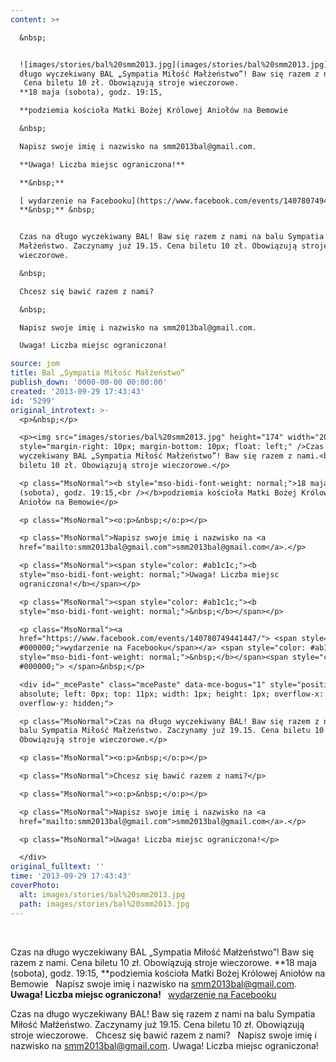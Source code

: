 ```yaml
---
content: >+

  &nbsp;


  ![images/stories/bal%20smm2013.jpg](images/stories/bal%20smm2013.jpg)Czas na
  długo wyczekiwany BAL „Sympatia Miłość Małżeństwo”! Baw się razem z nami.
   Cena biletu 10 zł. Obowiązują stroje wieczorowe.
  **18 maja (sobota), godz. 19:15,

  **podziemia kościoła Matki Bożej Królowej Aniołów na Bemowie

  &nbsp;

  Napisz swoje imię i nazwisko na smm2013bal@gmail.com.

  **Uwaga! Liczba miejsc ograniczona!**

  **&nbsp;**

  [ wydarzenie na Facebooku](https://www.facebook.com/events/140780749441447/)
  **&nbsp;** &nbsp;


  Czas na długo wyczekiwany BAL! Baw się razem z nami na balu Sympatia Miłość
  Małżeństwo. Zaczynamy już 19.15. Cena biletu 10 zł. Obowiązują stroje
  wieczorowe.

  &nbsp;

  Chcesz się bawić razem z nami?

  &nbsp;

  Napisz swoje imię i nazwisko na smm2013bal@gmail.com.

  Uwaga! Liczba miejsc ograniczona!

source: jom
title: Bal „Sympatia Miłość Małżeństwo”
publish_down: '0000-00-00 00:00:00'
created: '2013-09-29 17:43:43'
id: '5299'
original_introtext: >-
  <p>&nbsp;</p>

  <p><img src="images/stories/bal%20smm2013.jpg" height="174" width="200"
  style="margin-right: 10px; margin-bottom: 10px; float: left;" />Czas na długo
  wyczekiwany BAL „Sympatia Miłość Małżeństwo”! Baw się razem z nami.<br /> Cena
  biletu 10 zł. Obowiązują stroje wieczorowe.</p>

  <p class="MsoNormal"><b style="mso-bidi-font-weight: normal;">18 maja
  (sobota), godz. 19:15,<br /></b>podziemia kościoła Matki Bożej Królowej
  Aniołów na Bemowie</p>

  <p class="MsoNormal"><o:p>&nbsp;</o:p></p>

  <p class="MsoNormal">Napisz swoje imię i nazwisko na <a
  href="mailto:smm2013bal@gmail.com">smm2013bal@gmail.com</a>.</p>

  <p class="MsoNormal"><span style="color: #ab1c1c;"><b
  style="mso-bidi-font-weight: normal;">Uwaga! Liczba miejsc
  ograniczona!</b></span></p>

  <p class="MsoNormal"><span style="color: #ab1c1c;"><b
  style="mso-bidi-font-weight: normal;">&nbsp;</b></span></p>

  <p class="MsoNormal"><a
  href="https://www.facebook.com/events/140780749441447/"> <span style="color:
  #000000;">wydarzenie na Facebooku</span></a> <span style="color: #ab1c1c;"><b
  style="mso-bidi-font-weight: normal;">&nbsp;</b></span><span style="color:
  #000000;"> </span>&nbsp;</p>

  <div id="_mcePaste" class="mcePaste" data-mce-bogus="1" style="position:
  absolute; left: 0px; top: 11px; width: 1px; height: 1px; overflow-x: hidden;
  overflow-y: hidden;">

  <p class="MsoNormal">Czas na długo wyczekiwany BAL! Baw się razem z nami na
  balu Sympatia Miłość Małżeństwo. Zaczynamy już 19.15. Cena biletu 10 zł.
  Obowiązują stroje wieczorowe.</p>

  <p class="MsoNormal"><o:p>&nbsp;</o:p></p>

  <p class="MsoNormal">Chcesz się bawić razem z nami?</p>

  <p class="MsoNormal"><o:p>&nbsp;</o:p></p>

  <p class="MsoNormal">Napisz swoje imię i nazwisko na <a
  href="mailto:smm2013bal@gmail.com">smm2013bal@gmail.com</a>.</p>

  <p class="MsoNormal">Uwaga! Liczba miejsc ograniczona!</p>

  </div>
original_fulltext: ''
time: '2013-09-29 17:43:43'
coverPhoto:
  alt: images/stories/bal%20smm2013.jpg
  path: images/stories/bal%20smm2013.jpg
---
```

&nbsp;

Czas na długo wyczekiwany BAL „Sympatia Miłość Małżeństwo”! Baw się razem z nami.
 Cena biletu 10 zł. Obowiązują stroje wieczorowe.
**18 maja (sobota), godz. 19:15,
**podziemia kościoła Matki Bożej Królowej Aniołów na Bemowie
&nbsp;
Napisz swoje imię i nazwisko na smm2013bal@gmail.com.
**Uwaga! Liczba miejsc ograniczona!**
**&nbsp;**
[ wydarzenie na Facebooku](https://www.facebook.com/events/140780749441447/) **&nbsp;** &nbsp;

Czas na długo wyczekiwany BAL! Baw się razem z nami na balu Sympatia Miłość Małżeństwo. Zaczynamy już 19.15. Cena biletu 10 zł. Obowiązują stroje wieczorowe.
&nbsp;
Chcesz się bawić razem z nami?
&nbsp;
Napisz swoje imię i nazwisko na smm2013bal@gmail.com.
Uwaga! Liczba miejsc ograniczona!



<!--{{json:{"created_date":"2013-09-29 17:43:43","publish_down":"0000-00-00 00:00:00","id":"5299"}}}-->